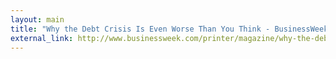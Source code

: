 ```yaml
---
layout: main
title: "Why the Debt Crisis Is Even Worse Than You Think - BusinessWeek"
external_link: http://www.businessweek.com/printer/magazine/why-the-debt-crisis-is-even-worse-than-you-think-07272011.html
---
```



